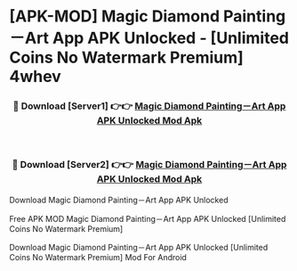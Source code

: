 # [APK-MOD] Magic Diamond Painting－Art App APK Unlocked - [Unlimited Coins No Watermark Premium] 4whev



<div align="center">
<h3>🔴 Download [Server1] 👉👉 <a href="https://momento.my/?title=Magic_Diamond_Painting－Art_App_APK_Unlocked">Magic Diamond Painting－Art App APK Unlocked Mod Apk</a></h3><br>

<h3>🔴 Download [Server2] 👉👉 <a href="https://momento.my/?title=Magic_Diamond_Painting－Art_App_APK_Unlocked">Magic Diamond Painting－Art App APK Unlocked Mod Apk</a></h3>
</div>



Download Magic Diamond Painting－Art App APK Unlocked 

Free APK MOD Magic Diamond Painting－Art App APK Unlocked [Unlimited Coins No Watermark Premium]

Download Magic Diamond Painting－Art App APK Unlocked [Unlimited Coins No Watermark Premium] Mod For Android
